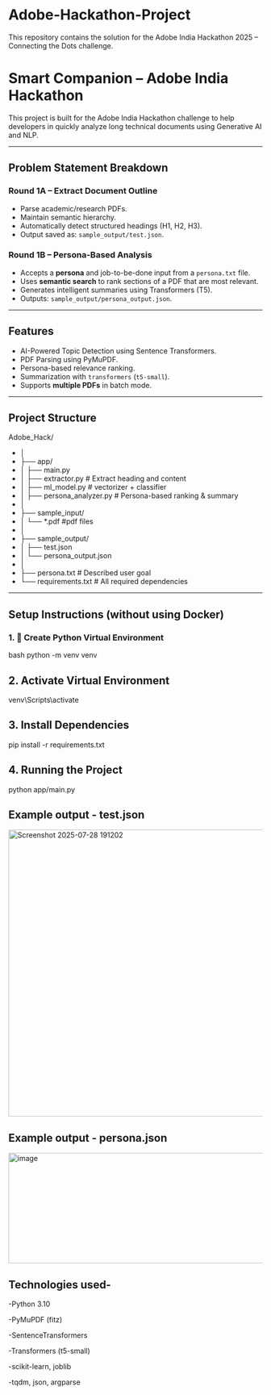 # Adobe-Hackathon-Project
This repository contains the solution for the Adobe India Hackathon 2025 – Connecting the Dots challenge.

#  Smart  Companion – Adobe India Hackathon

This project is built for the Adobe India Hackathon challenge to help  developers in quickly analyze long technical documents using Generative AI and NLP.

---

##  Problem Statement Breakdown

### Round 1A – Extract Document Outline

- Parse academic/research PDFs.
- Maintain semantic hierarchy.
- Automatically detect structured headings (H1, H2, H3).
- Output saved as: `sample_output/test.json`.

###  Round 1B – Persona-Based Analysis

- Accepts a **persona** and job-to-be-done input from a `persona.txt` file.
- Uses **semantic search** to rank sections of a PDF that are most relevant.
- Generates intelligent summaries using Transformers (T5).
- Outputs: `sample_output/persona_output.json`.

---

##  Features

-  AI-Powered Topic Detection using Sentence Transformers.
-  PDF Parsing using PyMuPDF.
-  Persona-based relevance ranking.
-  Summarization with `transformers` (`t5-small`).
-  Supports **multiple PDFs** in batch mode.

---

##  Project Structure

Adobe_Hack/
- │
- ├── app/
- │ ├── main.py 
- │ ├── extractor.py # Extract heading and content
- │ ├── ml_model.py #  vectorizer + classifier
- │ ├── persona_analyzer.py # Persona-based ranking & summary
- │
- ├── sample_input/
- │ └── *.pdf #pdf files
- │
- ├── sample_output/
- │ ├── test.json
- │ └── persona_output.json
- │
- ├── persona.txt # Described user goal 
- └── requirements.txt # All required dependencies



---

##  Setup Instructions (without using Docker)

### 1. 🐍 Create Python Virtual Environment

 bash
 python -m venv venv

## 2.  Activate Virtual Environment

venv\Scripts\activate

## 3.  Install Dependencies

pip install -r requirements.txt

## 4.  Running the Project
python app/main.py 

## Example output - test.json
<img width="1512" height="569" alt="Screenshot 2025-07-28 191202" src="https://github.com/user-attachments/assets/7d279218-42b8-4905-93b5-818f8f882abc" />

##  Example output - persona.json

<img width="1496" height="219" alt="image" src="https://github.com/user-attachments/assets/4786b8bb-76b9-4a39-a632-19a828618398" />

## Technologies used-
-Python 3.10

-PyMuPDF (fitz)

-SentenceTransformers

-Transformers (t5-small)

-scikit-learn, joblib

-tqdm, json, argparse






